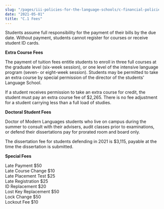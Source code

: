 ```yaml
---
slug: "/pages/iii-policies-for-the-language-schools/c-financial-policie/c-1-fees"
date: "2021-05-01"
title: "C.1 Fees"
---
```


Students assume full responsibility for the payment of their bills by the due date. Without payment, students cannot register for courses or receive student ID cards.

**Extra Course Fees**

The payment of tuition fees entitle students to enroll in three full courses at the graduate level (six-week session), or one level of the intensive language program (seven- or eight-week session). Students may be permitted to take an extra course by special permission of the director of the students' Language School.

If a student receives permission to take an extra course for credit, the student must pay an extra course fee of $2,265\. There is no fee adjustment for a student carrying less than a full load of studies.

**Doctoral Student Fees**

Doctor of Modern Languages students who live on campus during the summer to consult with their advisers, audit classes prior to examinations, or defend their dissertations pay for prorated room and board only.

The dissertation fee for students defending in 2021 is $3,115, payable at the time the dissertation is submitted.

**Special Fees**

Late Payment $50  
Late Course Change $10  
Late Placement Test $25  
Late Registration $25  
ID Replacement $20  
Lost Key Replacement $50  
Lock Change $50  
Lockout Fee $10
